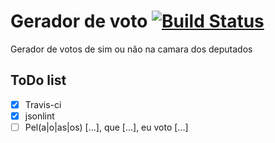 Gerador de voto [![Build Status](https://travis-ci.org/jonatasleon/gerador-de-voto.svg?branch=master)](https://travis-ci.org/jonatasleon/gerador-de-voto)
===
Gerador de votos de sim ou não na camara dos deputados

ToDo list
---
- [x] Travis-ci
- [x] jsonlint
- [ ] Pel(a|o|as|os) [...], que [...], eu voto [...]
